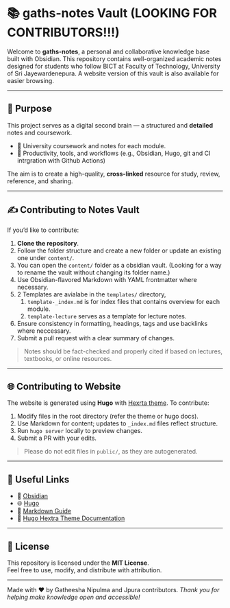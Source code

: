 # 📚 gaths-notes Vault (LOOKING FOR CONTRIBUTORS!!!)

Welcome to **gaths-notes**, a personal and collaborative knowledge base built with Obsidian. This repository contains well-organized academic notes designed for students who follow BICT at Faculty of Technology, University of Sri Jayewardenepura. A website version of this vault is also available for easier browsing.

---

## 🧠 Purpose

This project serves as a digital second brain — a structured and **detailed** notes and coursework.

- 📘 University coursework and notes for each module.
- 📂 Productivity, tools, and workflows (e.g., Obsidian, Hugo, git and CI intrgration with Github Actions)

The aim is to create a high-quality, **cross-linked** resource for study, review, reference, and sharing.

---

## ✍️ Contributing to Notes Vault

If you’d like to contribute:

1. **Clone the repository**.
2. Follow the folder structure and create a new folder or update an existing one under `content/`.
3. You can open the `content/` folder as a obsidian vault. (Looking for a way to rename the vault without changing its folder name.)
4. Use Obsidian-flavored Markdown with YAML frontmatter where necessary.
5. 2 Templates are avialabe in the `templates/` directory,
	1. `template-_index.md` is for index files that contains overview for each module.
	2. `template-lecture` serves as a template for lecture notes.
6. Ensure consistency in formatting, headings, tags and use backlinks where neccessary.
7. Submit a pull request with a clear summary of changes.

> Notes should be fact-checked and properly cited if based on lectures, textbooks, or online resources.

---

## 🌐 Contributing to Website

The website is generated using **Hugo** with [Hexrta theme](https://imfing.github.io/hextra/). To contribute:

1. Modify files in the root directory (refer the theme or hugo docs).
2. Use Markdown for content; updates to `_index.md` files reflect structure.
3. Run `hugo server` locally to preview changes.
4. Submit a PR with your edits.

> Please do not edit files in `public/`, as they are autogenerated.

---

## 🔗 Useful Links

- 📁 [Obsidian](https://obsidian.md/)
- 🌐 [Hugo](https://gohugo.io/)
- 📌 [Markdown Guide](https://www.markdownguide.org/)
- 🧪 [Hugo Hextra Theme Documentation](https://imfing.github.io/hextra/docs/)

---

## 📄 License

This repository is licensed under the **MIT License**.  
Feel free to use, modify, and distribute with attribution.

---

Made with ♥ by Gatheesha Nipulma and Jpura contributors.
_Thank you for helping make knowledge open and accessible!_